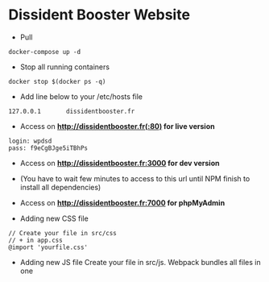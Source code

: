 # Dissident Booster Website

* Pull
```
docker-compose up -d
```

* Stop all running containers
```
docker stop $(docker ps -q)
```

* Add line below to your /etc/hosts file
```
127.0.0.1       dissidentbooster.fr
```

* Access on **http://dissidentbooster.fr(:80) for live version**
```
login: wpdsd
pass: f9eCgBJge5iTBhPs
```

* Access on **http://dissidentbooster.fr:3000 for dev version**
* (You have to wait few minutes to access to this url until NPM finish to install all dependencies)


* Access on **http://dissidentbooster.fr:7000 for phpMyAdmin**


* Adding new CSS file
```
// Create your file in src/css
// + in app.css
@import 'yourfile.css'
```

* Adding new JS file
Create your file in src/js.
Webpack bundles all files in one
